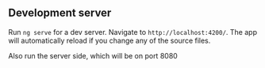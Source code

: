 ## Development server

Run `ng serve` for a dev server. Navigate to `http://localhost:4200/`. The app will automatically reload if you change any of the source files.

Also run the server side, which will be on port 8080

